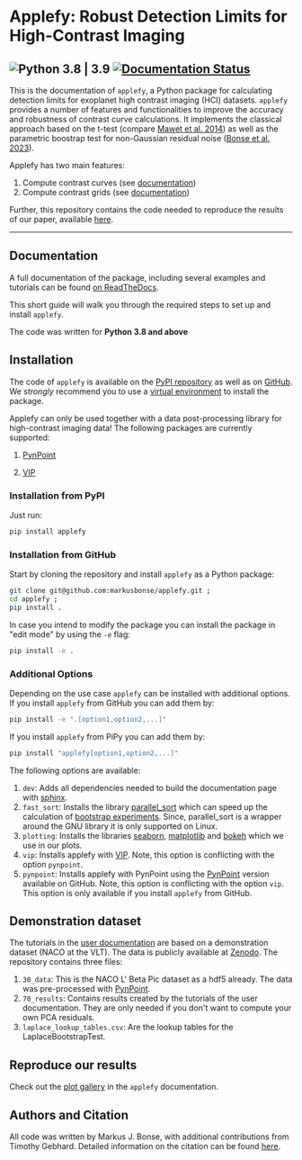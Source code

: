 # Applefy: Robust Detection Limits for High-Contrast Imaging
![Python 3.8 | 3.9](https://img.shields.io/badge/python-3.8_|_3.9-blue)
[![Documentation Status](https://readthedocs.org/projects/applefy/badge/?version=latest)](https://applefy.readthedocs.io/en/latest/?badge=latest)
---

This is the documentation of ``applefy``, a Python package for calculating 
detection limits for exoplanet high contrast imaging (HCI) datasets. 
``applefy`` provides a number of features and functionalities to improve the accuracy
and robustness of contrast curve calculations. It implements the classical 
approach based on the t-test (compare 
[Mawet et al. 2014](https://arxiv.org/abs/1407.2247>)) as well as the parametric
boostrap test for non-Gaussian residual noise ([Bonse et al. 2023](https://ui.adsabs.harvard.edu/search/p_=0&q=%20%20author%3A%22%5EBonse%2C%20Markus%22%20year%3A2023&sort=date%20desc%2C%20bibcode%20desc)).

Applefy has two main features:

1. Compute contrast curves (see [documentation](https://applefy.readthedocs.io/en/latest/02_user_documentation/01_contrast_curves.html))
2. Compute contrast grids (see [documentation](https://applefy.readthedocs.io/en/latest/02_user_documentation/02_contrast_grid.html))

Further, this repository contains the code needed to reproduce the results of 
our paper, available [here](https://iopscience.iop.org/article/10.3847/1538-3881/acc93c/meta).

---

## Documentation
A full documentation of the package, including several examples and tutorials 
can be found [on ReadTheDocs](https://applefy.readthedocs.io).

This short guide will walk you through the required steps to set up and install
`applefy`.

The code was written for **Python 3.8 and above**
 

## Installation

The code of `applefy` is available on the [PyPI repository](https://pypi.org/project/applefy/)
as well as on 
[GitHub](https://github.com/markusbonse/applefy). We *strongly* recommend you 
to use a [virtual environment](https://virtualenv.pypa.io/en/latest/) to install
the package.

Applefy can only be used together with a data post-processing library
for high-contrast imaging data! The following packages are currently 
supported:

1. [PynPoint](https://pynpoint.readthedocs.io/en/latest/installation.html)

2. [VIP](https://vip.readthedocs.io/en/latest/Installation-and-dependencies.html)

### Installation from PyPI

Just run:
```bash
pip install applefy
```

### Installation from GitHub

Start by cloning the repository and install `applefy` as a Python package:

```bash
git clone git@github.com:markusbonse/applefy.git ;
cd applefy ;
pip install .
```

In case you intend to modify the package you can install the package in 
"edit mode" by using the `-e` flag:

```bash
pip install -e .
```

### Additional Options

Depending on the use case `applefy` can be installed with additional options. 
If you install `applefy` from GitHub you can add them by:

```bash
pip install -e ".[option1,option2,...]"
```

If you install `applefy` from PiPy you can add them by:

```bash
pip install "applefy[option1,option2,...]"
```

The following options are available:
1. `dev`: Adds all dependencies needed to build the documentation page with
[sphinx](https://www.sphinx-doc.org/en/master/).
2. `fast_sort`: Installs the library 
[parallel_sort](https://pypi.org/project/parallel-sort/) which can speed up the
calculation of 
[bootstrap experiments](02_user_documentation/03_bootstrapping.ipynb). Since,
parallel_sort is a wrapper around the GNU library it is only supported on Linux.
3. `plotting`: Installs the libraries [seaborn](https://seaborn.pydata.org), 
[matplotlib](https://matplotlib.org) and 
[bokeh](https://docs.bokeh.org/en/latest/)
which we use in our plots. 
4. `vip`: Installs applefy with [VIP](https://vip.readthedocs.io/en/latest/Installation-and-dependencies.html).
Note, this option is conflicting with the 
option `pynpoint`.
5. `pynpoint`: Installs applefy with PynPoint using the [PynPoint](https://pynpoint.readthedocs.io/en/latest/installation.html)
version available on GitHub. Note, this option is conflicting with the option `vip`. 
This option is only available if you install `applefy` from GitHub.

## Demonstration dataset
The tutorials in the 
[user documentation](https://applefy.readthedocs.io) are based 
on a demonstration dataset (NACO at the VLT). The data is publicly available
at [Zenodo](https://zenodo.org/record/7630239#.Y-auZy2cZQI). The repository 
contains three files:

1. `30_data`: This is the NACO L' Beta Pic dataset as a hdf5 already. 
The data was pre-processed with [PynPoint](https://pynpoint.readthedocs.io/en/latest/).
2. `70_results`: Contains results created by the tutorials of the user 
documentation. They are only needed if you don't want to compute your own PCA
residuals.
3. `laplace_lookup_tables.csv`: Are the lookup tables for the 
LaplaceBootstrapTest.

## Reproduce our results
Check out the [plot gallery](https://applefy.readthedocs.io/en/latest/04_apples_with_apples/01_general.html)
in the ``applefy`` documentation.

## Authors and Citation
All code was written by Markus J. Bonse, with additional contributions from 
Timothy Gebhard. Detailed information on the citation can be found [here](https://applefy.readthedocs.io/en/latest/05_citation.html).